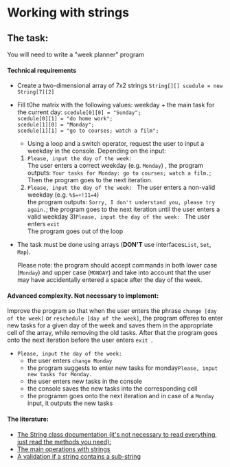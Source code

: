# Working with strings
## The task:

You will need to write a "week planner" program

#### Technical requirements
- Create a two-dimensional array of 7x2 strings 
`String[][] scedule = new String[7][2]`
- Fill t0he matrix with the following values: weekday + the main task for the current day:
  `scedule[0][0] = "Sunday";`  
  `scedule[0][1] = "do home work";`  
  `scedule[1][0] = "Monday";`  
  `scedule[1][1] = "go to courses; watch a film";`  
  - Using a loop and a switch operator, request the user to input a weekday in the console. Depending on the input:
  1)  `Please, input the day of the week: `  
    The user enters a correct weekday (e.g. `Monday`) ,
    the program outputs: `Your tasks for Monday: go to courses; watch a film.`; 
    Then the program goes to the next iteration.
    2)  `Please, input the day of the week: ` 
    The user enters a non-valid weekday (e.g. `%$=+!11=4`)    
    the program outputs: `Sorry, I don't understand you, please try again.`; the program goes to the next iteration until the user enters a valid weekday
    3)`Please, input the day of the week: ` 
    The user enters `exit`  
    The program goes out of the loop
- The task must be done using arrays (**DON'T** use interfaces`List`, `Set`, `Map`).
    
    Please note: the program should accept commands in both lower case (`Monday`) and upper case (`MONDAY`) and take into account that the user may have accidentally entered a space after the day of the week.
#### Advanced complexity. Not necessary to implement:
Improve the program so that when the user enters the phrase `change [day of the week]` or `reschedule [day of the week]`, the program offeres to enter new tasks for a given day of the week and saves them in the appropriate cell of the array, while removing the old tasks. After that the program goes onto the next iteration before the user enters `exit `.  

-  `Please, input the day of the week: ` 
   - the user enters `change Monday`  
   - the program suggests to enter new tasks for monday`Please, input new tasks for Monday.`  
   - the user enters new tasks in the console  
   - the console saves the new tasks into the corresponding cell
   - the programm goes onto the next iteration and in case of a `Monday` input, it outputs the new tasks

#### The literature:
- [The String class documentation (it's not necessary to read everything, just read the methods you need): ](https://docs.oracle.com/javase/7/docs/api/java/lang/String.html?is-external=true)
- [The main operations with strings](https://metanit.com/java/tutorial/7.2.php)
- [A validation if a string contains a sub-string](https://www.tutorialspoint.com/java/lang/string_contains.htm)
